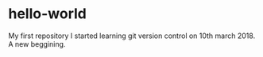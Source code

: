 # hello-world
My first repository
I started learning git version control on 10th march 2018. A new beggining.
